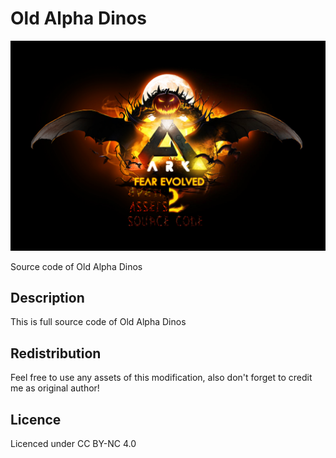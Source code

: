 # Old Alpha Dinos

![Logo](https://raw.githubusercontent.com/L4-Wyrm/FEe/master/Logo/FEe_SRC_Logo.png "Logo")

Source code of Old Alpha Dinos

## Description
This is full source code of Old Alpha Dinos

## Redistribution
Feel free to use any assets of this modification, also don't forget to credit me as original author!

## Licence
Licenced under CC BY-NC 4.0
